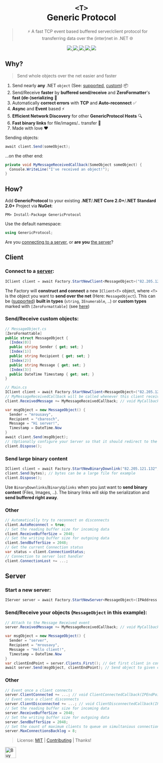 <p align="center">
  <h1 align="center">
    <code class="rich-diff-level-one">&lt;T&gt;</code>
    <br/>
    Generic Protocol
  </h1>

  <blockquote align="center">⚡️ A fast TCP event based buffered server/client protocol for transferring data over the (inter)net in .NET 🌐</blockquote>

  <p align="center">
	<a href="https://docs.microsoft.com/en-us/dotnet/standard/net-standard">
		<img src="https://img.shields.io/badge/.NET-Standard-lightgrey.svg">
	</a>
	<a href="https://www.codacy.com/app/mrousavy/GenericProtocol?utm_source=github.com&amp;utm_medium=referral&amp;utm_content=mrousavy/GenericProtocol&amp;utm_campaign=Badge_Grade">
		<img src="https://api.codacy.com/project/badge/Grade/6850ab93bbb445eaa7902450addfab6b">
	</a>
    <a href="https://ci.appveyor.com/project/mrousavy/genericprotocol">
      <img src="https://ci.appveyor.com/api/projects/status/vlgt97f4bpgci6pj?svg=true">
    </a>
	<a href="https://www.nuget.org/packages/GenericProtocol"/>
		<img src="https://img.shields.io/nuget/v/GenericProtocol.svg">
	</a>
	<a href="https://www.nuget.org/packages/GenericProtocol/">
		<img src="https://img.shields.io/nuget/dt/GenericProtocol.svg">
	</a>
  </p>
<p/>

## Why?
> Send whole objects over the net easier and faster

1. Send nearly **any** .NET `object`
(See: [supported](https://github.com/neuecc/ZeroFormatter#built-in-support-types), [custom](https://github.com/neuecc/ZeroFormatter#quick-start)) :package:
2. Send/Receive **faster** by **buffered send/receive** and **ZeroFormatter**'s **fast (de-)serializing** :dash:
3. Automatically **correct errors** with **TCP** and **Auto-reconnect** :white_check_mark:
4. **Async** and **Event** based :zap:
5. **Efficient Network Discovery** for other **GenericProtocol Hosts** :mag:
6. **Fast binary links** for file/images/.. transfer :floppy_disk:
7. Made with love :heart:

Sending objects:
```csharp
await client.Send(someObject);
```

...on the other end:
```csharp
private void MyMessageReceivedCallback(SomeObject someObject) {
  Console.WriteLine("I've received an object!");
}
```

## How?
Add **GenericProtocol** to your existing **.NET**/**.NET Core 2.0+**/**.NET Standard 2.0+** Project via **NuGet**:
```
PM> Install-Package GenericProtocol
```

Use the default namespace:
```csharp
using GenericProtocol;
```

Are you [connecting to a server](#client), or **are you** [the server](#server)?


## Client
### Connect to a [server](#server):
```csharp
IClient client = await Factory.StartNewClient<MessageObject>("82.205.121.132", 1024, true);
```
The Factory will **construct and connect** a new `IClient<T>` object, where `<T>` is the object
you want to **send over the net** (Here: `MessageObject`). This can be ([supported](https://github.com/neuecc/ZeroFormatter#built-in-support-types))
**built in types** (`string`, `IEnumerable`, ..) or **custom types** marked with `[ZeroFormattable]` (see [here](https://github.com/neuecc/ZeroFormatter#quick-start))

### Send/Receive custom objects:
```csharp
// MessageObject.cs
[ZeroFormattable]
public struct MessageObject {
  [Index(0)]
  public string Sender { get; set; }
  [Index(1)]
  public string Recipient { get; set; }
  [Index(2)]
  public string Message { get; set; }
  [Index(3)]
  public DateTime Timestamp { get; set; }
}

// Main.cs
IClient client = await Factory.StartNewClient<MessageObject>("82.205.121.132", 1024);
// MyMessageReceivedCallback will be called whenever this client receives a message
client.ReceivedMessage += MyMessageReceivedCallback; // void MyCallback(IPEndPoint, MessageObject)

var msgObject = new MessageObject() {
  Sender = "mrousavy",
  Recipient = "cbarosch",
  Message = "Hi server!",
  Timestamp = DateTime.Now
}
await client.Send(msgObject);
// (Optionally configure your Server so that it should redirect to the Recipient)
client.Dispose();
```

### Send large binary content
```csharp
IClient client = await Factory.StartNewBinaryDownlink("82.205.121.132", 1024, true);
client.Send(bytes); // bytes can be a large file for example
client.Dispose();
```
Use `BinaryDownlinks`/`BinaryUplinks` when you just want to **send binary content** (Files, Images, ..). The binary links will skip the serialization and **send buffered right away**.

### Other
```csharp
// Automatically try to reconnect on disconnects
client.AutoReconnect = true;
// Set the reading buffer size for incoming data
client.ReceiveBufferSize = 2048;
// Set the writing buffer size for outgoing data
client.SendBufferSize = 2048;
// Get the current Connection status
var status = client.ConnectionStatus;
// Connection to server lost handler
client.ConnectionLost += ...;
```

## Server
### Start a new server:
```csharp
IServer server = await Factory.StartNewServer<MessageObject>(IPAddress.Any, 1024, true);
```

### Send/Receive your objects (`MessageObject` in this example):
```csharp
// Attach to the Message Received event
server.ReceivedMessage += MyMessageReceivedCallback; // void MyCallback(IPEndPoint, MessageObject)

var msgObject = new MessageObject() {
  Sender = "server",
  Recipient = "mrousavy",
  Message = "Hello client!",
  Timestamp = DateTime.Now
}
var clientEndPoint = server.Clients.First(); // Get first client in connected-clients enumerable
await server.Send(msgObject, clientEndPoint); // Send object to given client
```

### Other
```csharp
// Event once a client connects
server.ClientConnected += ...; // void ClientConnectedCallback(IPEndPoint)
// Event once a client disconnects
server.ClientDisconnected += ...; // void ClientDisconnectedCallback(IPEndPoint)
// Set the reading buffer size for incoming data
server.ReceiveBufferSize = 2048;
// Set the writing buffer size for outgoing data
server.SendBufferSize = 2048;
// Set the count of maximum clients to queue on simultanious connection attempts
server.MaxConnectionsBacklog = 8;
```

> License: [MIT](https://github.com/mrousavy/GenericProtocol/blob/master/LICENSE) | [Contributing](https://github.com/mrousavy/GenericProtocol/blob/master/CONTRIBUTING.md) | Thanks!

<a href='https://ko-fi.com/F1F8CLXG' target='_blank'><img height='36' style='border:0px;height:36px;' src='https://az743702.vo.msecnd.net/cdn/kofi2.png?v=0' border='0' alt='Buy Me a Coffee at ko-fi.com' /></a>
